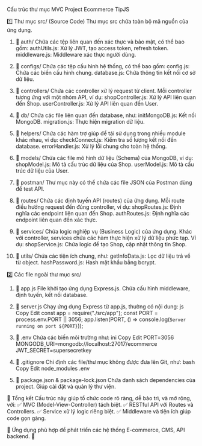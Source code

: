 Cấu trúc thư mục MVC Project Ecommerce TipJS

1️⃣ Thư mục src/ (Source Code)
Thư mục src chứa toàn bộ mã nguồn của ứng dụng.

1. 📂 auth/
Chứa các tệp liên quan đến xác thực và bảo mật, có thể bao gồm:
authUtils.js: Xử lý JWT, tạo access token, refresh token.
middleware.js: Middleware xác thực người dùng.

2. 📂 configs/
Chứa các tệp cấu hình hệ thống, có thể bao gồm:
config.js: Chứa các biến cấu hình chung.
database.js: Chứa thông tin kết nối cơ sở dữ liệu.

3. 📂 controllers/
Chứa các controller xử lý request từ client.
Mỗi controller tương ứng với một nhóm API, ví dụ:
shopController.js: Xử lý API liên quan đến Shop.
userController.js: Xử lý API liên quan đến User.

4. 📂 db/
Chứa các file liên quan đến database, như:
initMongoDB.js: Kết nối MongoDB.
migration.js: Thực hiện migration dữ liệu.

5. 📂 helpers/
Chứa các hàm trợ giúp để tái sử dụng trong nhiều module khác nhau, ví dụ:
checkConnect.js: Kiểm tra số lượng kết nối đến database.
errorHandler.js: Xử lý lỗi chung cho toàn hệ thống.

6. 📂 models/
Chứa các file mô hình dữ liệu (Schema) của MongoDB, ví dụ:
shopModel.js: Mô tả cấu trúc dữ liệu của Shop.
userModel.js: Mô tả cấu trúc dữ liệu của User.

7. 📂 postman/
Thư mục này có thể chứa các file JSON của Postman dùng để test API.

8. 📂 routes/
Chứa các định tuyến API (routes) của ứng dụng.
Mỗi route điều hướng request đến đúng controller, ví dụ:
shopRoutes.js: Định nghĩa các endpoint liên quan đến Shop.
authRoutes.js: Định nghĩa các endpoint liên quan đến xác thực.

9. 📂 services/
Chứa logic nghiệp vụ (Business Logic) của ứng dụng.
Khác với controller, services chứa các hàm thực hiện xử lý dữ liệu phức tạp.
Ví dụ:
shopService.js: Chứa logic để tạo Shop, cập nhật thông tin Shop.

10. 📂 utils/
Chứa các tiện ích chung, như:
getInfoData.js: Lọc dữ liệu trả về từ object.
hashPassword.js: Hash mật khẩu bằng bcrypt.

2️⃣ Các file ngoài thư mục src/

1. 📜 app.js
File khởi tạo ứng dụng Express.js.
Chứa cấu hình middleware, định tuyến, kết nối database.

2. 📜 server.js
Chạy ứng dụng Express từ app.js, thường có nội dung:
js
Copy
Edit
const app = require("./src/app");
const PORT = process.env.PORT || 3056;
app.listen(PORT, () => console.log(`Server running on port ${PORT}`));

3. 📜 .env
Chứa các biến môi trường như:
ini
Copy
Edit
PORT=3056
MONGODB_URI=mongodb://localhost:27017/ecommerce
JWT_SECRET=supersecretkey

4. 📜 .gitignore
Chỉ định các file/thư mục không được đưa lên Git, như:
bash
Copy
Edit
node_modules
.env

5. 📜 package.json & package-lock.json
Chứa danh sách dependencies của project.
Giúp cài đặt và quản lý thư viện.


📌 Tổng kết
Cấu trúc này giúp tổ chức code rõ ràng, dễ bảo trì, và mở rộng, với: ✅ MVC (Model-View-Controller) tách biệt.
✅ RESTful API với Routes và Controllers.
✅ Service xử lý logic riêng biệt.
✅ Middleware và tiện ích giúp code gọn gàng.

📌 Ứng dụng phù hợp để phát triển các hệ thống E-commerce, CMS, API backend. 🚀







